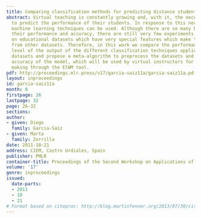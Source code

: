 ```yaml
---
title: Comparing classification methods for predicting distance students' performance
abstract: Virtual teaching is constantly growing and, with it, the necessity of instructors
  to predict the performance of their students. In response to this necessity, different
  machine learning techniques can be used. Although there are so many benchmarks comparing
  their performance and accuracy, there are still very few experiments carried out
  on educational datasets which have very special features which make them different
  from other datasets. Therefore, in this work we compare the performance and interpretation
  level of the output of the different classification techniques applied on educational
  datasets and propose a meta-algorithm to preprocess the datasets and improve the
  accuracy of the model, which will be used by virtual instructors for their decision
  making through the ElWM tool.
pdf: http://proceedings.mlr.press/v17/garcia-saiz11a/garcia-saiz11a.pdf
layout: inproceedings
id: garcia-saiz11a
month: 0
firstpage: 26
lastpage: 32
page: 26-32
sections: 
author:
- given: Diego
  family: Garcia-Saiz
- given: Marta
  family: Zorrilla
date: 2011-10-21
address: CIEM, Castro Urdiales, Spain
publisher: PMLR
container-title: Proceedings of the Second Workshop on Applications of Pattern Analysis
volume: '17'
genre: inproceedings
issued:
  date-parts:
  - 2011
  - 10
  - 21
# Format based on citeproc: http://blog.martinfenner.org/2013/07/30/citeproc-yaml-for-bibliographies/
---
```

